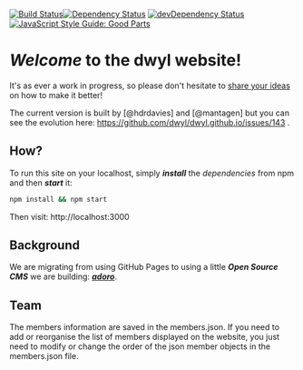[![Build Status](https://travis-ci.org/dwyl/dwyl-site.svg?branch=master)](https://travis-ci.org/dwyl/dwyl-site)[![Dependency Status](https://david-dm.org/dwyl/dwyl.github.io.svg)](https://david-dm.org/dwyl/dwyl.github.io)
[![devDependency Status](https://david-dm.org/dwyl/dwyl.github.io/dev-status.svg)](https://david-dm.org/dwyl/dwyl.github.io?type=dev)
[![JavaScript Style Guide: Good Parts](https://img.shields.io/badge/code%20style-goodparts-brightgreen.svg?style=flat)](https://github.com/dwyl/goodparts)

# *Welcome* to the dwyl website!

It's as ever a work in progress, so please don't hesitate to [share your ideas](https://github.com/dwyl/dwyl.github.io/issues) on how to make it better!

The current version is built by [@hdrdavies] and [@mantagen] but you can see the evolution here: https://github.com/dwyl/dwyl.github.io/issues/143 .

## How?

To run this site on your localhost, simply ***install*** the *dependencies* from npm and then ***start*** it:

```sh
npm install && npm start
```

Then visit: http://localhost:3000


## Background

We are migrating from using GitHub Pages to using a little ***Open Source CMS***
we are building: [***adoro***](https://github.com/dwyl/adoro).

## Team

The members information are saved in the members.json. If you need to add or reorganise the list of members displayed on the website, you just need to modify or change the order of the json member objects in the members.json file.
